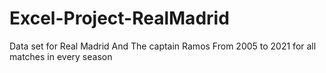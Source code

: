 # Excel-Project-RealMadrid
Data set for Real Madrid And The captain Ramos From 2005 to 2021 for all matches in every season 
